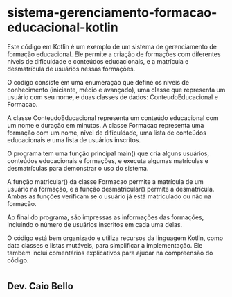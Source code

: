 # sistema-gerenciamento-formacao-educacional-kotlin

Este código em Kotlin é um exemplo de um sistema de gerenciamento de formação educacional. Ele permite a criação de formações com diferentes níveis de dificuldade e conteúdos educacionais, e a matrícula e desmatrícula de usuários nessas formações.

O código consiste em uma enumeração que define os níveis de conhecimento (iniciante, médio e avançado), uma classe que representa um usuário com seu nome, e duas classes de dados: ConteudoEducacional e Formacao.

A classe ConteudoEducacional representa um conteúdo educacional com um nome e duração em minutos. A classe Formacao representa uma formação com um nome, nível de dificuldade, uma lista de conteúdos educacionais e uma lista de usuários inscritos.

O programa tem uma função principal main() que cria alguns usuários, conteúdos educacionais e formações, e executa algumas matrículas e desmatrículas para demonstrar o uso do sistema.

A função matricular() da classe Formacao permite a matrícula de um usuário na formação, e a função desmatricular() permite a desmatrícula. Ambas as funções verificam se o usuário já está matriculado ou não na formação.

Ao final do programa, são impressas as informações das formações, incluindo o número de usuários inscritos em cada uma delas.

O código está bem organizado e utiliza recursos da linguagem Kotlin, como data classes e listas mutáveis, para simplificar a implementação. Ele também inclui comentários explicativos para ajudar na compreensão do código.


#

## Dev. Caio Bello
